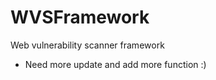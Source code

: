WVSFramework
============

Web vulnerability scanner framework

- Need more update and add more function :)
